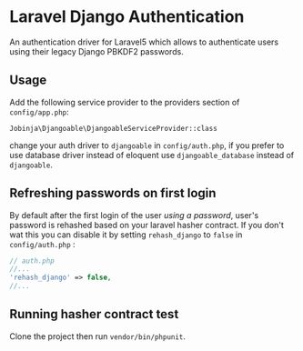 # Laravel Django Authentication
An authentication driver for Laravel5 which allows to authenticate users using their legacy Django PBKDF2 passwords.

## Usage
Add the following service provider to the providers section of ```config/app.php```:

```Jobinja\Djangoable\DjangoableServiceProvider::class```

change your auth driver to ```djangoable``` in ```config/auth.php```, if you prefer to use database driver instead of eloquent use ```djangoable_database``` instead of
```djangoable```.

## Refreshing passwords on first login
By default after the first login of the user *using a password*, user's password is rehashed based on your laravel hasher contract. If you don't wat
this you can disable it by setting ```rehash_django``` to ```false``` in ```config/auth.php``` :

```php
// auth.php
//...
'rehash_django' => false,
//...
```

## Running hasher contract test

Clone the project then run ```vendor/bin/phpunit```.
